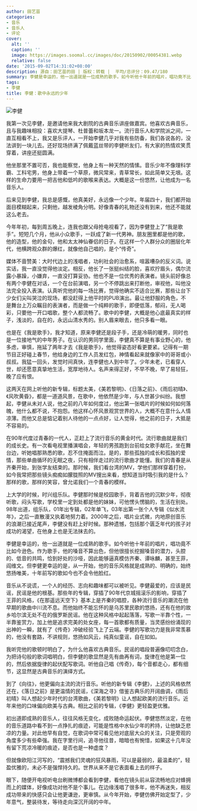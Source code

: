 ```yaml
---
author: 田艺苗
categories:
- 音乐
- 音乐人
- 评论
cover:
  alt: ''
  caption: ''
  image: https://images.soomal.cc/images/doc/20150902/00054381.webp
  relative: false
date: '2015-09-02T14:31:02+08:00'
description: 源自：田艺苗的田 | 版权：转载 |  平均/总评分：09.47/180
summary: 李健是幸运的，他一出道就是一位成熟的歌手。如今听他十年前的唱片，唱功竟不比如今逊色。作为歌手，他的嗓音不算出色，但他很擅长挖掘嗓音的潜力，头腔的、低音的共鸣，恰到好处的沙哑，因此能够逼真模仿齐秦、谭咏麟，甚至王菲，阎维文……
tags:
- 李健
title: 李健：歌中永远的少年
---
```


![李健](https://images.soomal.cc/images/doc/20150902/00054381.webp)





我第一次见李健，是邀请他来我大剧院的古典音乐讲座做嘉宾。他喜欢古典音乐，且与我趣味相投：喜欢大提琴、杜普蕾和坂本龙一。流行音乐人和学院派之间，一直互相看不上，我又是乐评人，一开始李健几乎对我有些防备，我们各说各的，没法讲到一块儿去。还好现场挤满了佩戴蓝丝带的李健听友们，有大家的热情欢笑贯穿着，讲座还挺圆满。

他坐那里不置可否，我也能察觉，他身上有一种天然的情愫。音乐少年不像理科学霸、工科宅男，他身上带着一个草原，微风常来，青草常长，如此简单又无垠。这样的生命力要用一把吉他和低吟的歌喉来表达。大概是这一份悠然，让他成为一名音乐人。

后来见到李健，我总是感慨，他真美好，永远像一个少年。年届四十，我们都开始面目模糊起来，只剩他，越发棱角分明。好像青春的礼物还没有到来，他还不能就这么老去。

今年年初，每到周五晚上，连我也跟父母抢电视看了，因为李健登上了“我是歌手”。短短几个月，他从小众歌手，一跃成了新一代男神。朋友圈里都是他的歌，他的造型，他的金句，他和太太神仙眷侣的日子。在这样一个人群分众的圈层化年代，他横跨观众群的爆红，就像他自己唱的，是个“传奇”。

媒体不啬赞美：大时代边上的浅唱者，功利社会的治愈系，喧嚣嘈杂的反义词。说实话，我一直没觉得他淡定。相反，他长了一张挺纠结的脸，喜欢拧眉头，偶尔流露小暴躁，小嫌弃，一直没打算妥协。他也不是一位优秀的表演者。镜头前好像总有两个李健在对话，一个在台前演唱，另一个不停跳出来打断他，审视他，叫他没法完全投入表演。认真听完他的每一场比赛，觉得他确实不适合比赛，那些让台下少女们尖叫哭泣的现场，都没赶得上他平时的PUB演出。最让他舒服的角色，不是舞台上万众瞩目的表演者，而是做一个纯粹的歌手，即便低落，郁闷，无人喝彩，只要他一开口唱歌，整个人都流畅了。歌中的李健，大概是他心底最真实的样子，浅淡的，自在的，永远山清水秀的。别人眉来眼去，他只多看一眼。

也是在《我是歌手》，我才知道，原来李健还是段子手，还是冷萌的暖男，同时也是一位接地气的中年男子。在认识的男同学里面，李健真不算是有事业野心的，他多虑，审慎，拖延了两年才去《我是歌手》，他觉得姿态好看更要紧。记得有一期节目正好碰上春节，他给身边的工作人员发红包，神情看起来就像家中的哥哥或小叔叔。我猛一回头，发觉时间真快，连李健也人到中年了。少年未老，已看穿人世，却还愿意真挚地生活，宽厚地待人。名声来得正好，不早不晚，早了易轻狂，晚了应有恨。

这两天在网上听他的新专辑，标题太美，《美若黎明》、《日落之前》、《雨后初晴》、《风吹黄昏》，都是一道道风景，在歌中，他依然是少年，与人世甚少纠纷。我想起，李健从未对人说，他之前的八年如何度过，他出第一张唱片的时候如何如何落魄，他什么都不说，不抱怨。他这样心怀风景观赏世界的人，大概不在意什么人情凉薄。而他又总是惦记着别人待他的一点点好，让人觉得，他之前的日子，大抵是不容易的。

在90年代度过青春的一代人，正赶上了流行音乐的黄金时代。流行歌曲就是我们的成长史。有一次看电视里播演唱会，年轻的男孩跑到台前给女歌手献花，坐在舞台边，听她唱那熟悉的歌，忍不住掩面而泣。是的，那些孤独的成长和孤独的爱情，那些单曲循环的无眠之夜，只有相伴走过的流行歌曲才能懂。我们的青春是从齐秦开始，到张学友结束的。那时候，我们看台湾的MV，学他们那样穿着打扮，如今我常把那些镜头痴痴如朦胧照的MV搜出来看，想知道当时吸引我的是什么？那样的歌，那样的笑容，曾允诺我们一个青春的模样。

上大学的时候，时兴组乐队。李健那时候是校园歌手，背着吉他的沉默少年，彻夜听歌，闷头写歌，学校里一定到处都是他的妹妹，可他愣头愣脑的，生活在别处。98年出道，组乐队，01年出专辑，02年单飞，03年出第一张个人专辑《似水流年》，之后一直散漫又执着地努力着。2000年之后，唱片业式微，内地原创音乐的浪潮已接近尾声，李健没有赶上好时候。那种遗憾，包括那个匮乏年代的孩子对成功的渴望，在他身上也是无法抹去的。

李健是幸运的，他一出道就是一位成熟的歌手。如今听他十年前的唱片，唱功竟不比如今逊色。作为歌手，他的嗓音不算出色，但他很擅长挖掘嗓音的潜力，头腔的、低音的共鸣，恰到好处的沙哑，因此能够逼真模仿齐秦、谭咏麟，甚至王菲，阎维文。但李健更幸运的是，从一开始，他的音乐风格就是成熟的、明确的，始终悠扬唯美，十年前写的歌如今也不会令他脸红。

音乐从不说谎，一个人的经历、志向和趣味都可以被听见。李健最爱的，应该是民谣，民谣是他的根基。那些年的专辑，穿插了90年代京城摇滚乐的影响，穿插了王菲的风格，《在那遥远天空下》基本上是齐秦的唱腔，各种流行音乐的潮流在他早期的歌曲中川流不息。而他始终不能忘怀的是乌苏里民歌的悠扬，还有在他的故乡哈尔滨无处不在的俄罗斯民谣。他在这种风格中起起落落，写歌一半靠个性，一半靠鉴赏力，加上他是追求完美的处女座，每一首歌都有质量，当灵感纷纷涌现的出神的一瞬，就有了《传奇》冲破经验飞上了云端。李健的写歌功力是我非常羡慕的，他没有套路，不讲规则，悠扬如风云，纯真似童谣，自在如如。

我听完他的歌顿时明白了，为什么他喜欢古典音乐。民谣的唱段普遍像叨叨念白，为把诗句般的歌词唱明白，但李健的歌显然是先有曲再有词，旋律在他是第一位的，然后依据旋律的起伏配写歌词。听他自己唱《传奇》，每个音都走心，都有细节，这显然是古典音乐的演绎方式。

到了《向往》，他更偏向主流的流行音乐。听他的新专辑《李健》，上述的风格依然还在，《落日之前》是更温情的民谣，《深海之寻》借鉴古典乐的开阔曲调，《雨后初晴》叫人想起少年时代的台湾歌曲，《美若黎明》让人想起欧美的流行音乐。近年来他的口味偏向欧美与古典。相比之前的专辑，《李健》更轻盈更优雅。

初出道即成熟的音乐人，往往风格无变化，成败随命运起伏。李健悠然淡定，在他的音乐道路中看不到一点挣扎的痕迹，可能是性格中水仙少年的矜持，让他缺乏悲凉的力量。对此他早有自觉，在歌词中常可看见他对底层大众的关注，只是旁观的角度多少有些牵强。我在字里行间，追寻他往昔，暗暗也有惋惜，如果这十几年没有留下荒凉冷暖的痕迹，是否也是一种虚度？

但就像欧阳江河写的，“震撼我们灵魂的狂风暴雨，可以是最弱的，最温柔的”，轻盈优雅的，未必不是强悍持久的。世界从来不是它表面看上去的样子。

眼下，随便开电视听电台刷微博都会看到李健，看他在镜头前从容流畅地应对蜂拥而上的媒体，好像成功对他不是个事儿。在边缘浅唱了很多年，他不再迷失，相反成功带来的快感只会让他更谦逊，更审慎。从今年开始，李健仿佛开始定型了，少年意气，整装待发，等待走向深沉开阔的中年。